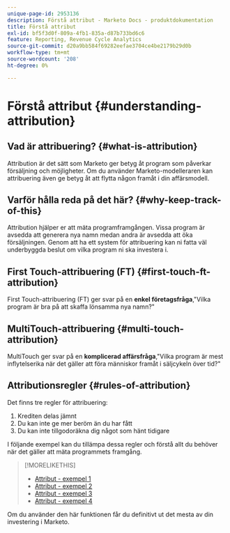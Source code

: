 ```yaml
---
unique-page-id: 2953136
description: Förstå attribut - Marketo Docs - produktdokumentation
title: Förstå attribut
exl-id: bf5f3d0f-809a-4fb1-835a-d87b733bd6c6
feature: Reporting, Revenue Cycle Analytics
source-git-commit: d20a9bb584f69282eefae3704ce4be2179b29d0b
workflow-type: tm+mt
source-wordcount: '208'
ht-degree: 0%

---
```


# Förstå attribut {#understanding-attribution}

## Vad är attribuering? {#what-is-attribution}

Attribution är det sätt som Marketo ger betyg åt program som påverkar försäljning och möjligheter. Om du använder Marketo-modelleraren kan attribuering även ge betyg åt att flytta någon framåt i din affärsmodell.

## Varför hålla reda på det här? {#why-keep-track-of-this}

Attribution hjälper er att mäta programframgången. Vissa program är avsedda att generera nya namn medan andra är avsedda att öka försäljningen. Genom att ha ett system för attribuering kan ni fatta väl underbyggda beslut om vilka program ni ska investera i.

## First Touch-attribuering (FT) {#first-touch-ft-attribution}

First Touch-attribuering (FT) ger svar på en **enkel företagsfråga**,&quot;Vilka program är bra på att skaffa lönsamma nya namn?&quot;

## MultiTouch-attribuering {#multi-touch-attribution}

MultiTouch ger svar på en **komplicerad affärsfråga**,&quot;Vilka program är mest inflytelserika när det gäller att föra människor framåt i säljcykeln över tid?&quot;

## Attributionsregler {#rules-of-attribution}

Det finns tre regler för attribuering:

1. Krediten delas jämnt
1. Du kan inte ge mer beröm än du har fått
1. Du kan inte tillgodoräkna dig något som hänt tidigare

I följande exempel kan du tillämpa dessa regler och förstå allt du behöver när det gäller att mäta programmets framgång.

>[!MORELIKETHIS]
>
>* [Attribut - exempel 1](/help/marketo/product-docs/reporting/revenue-cycle-analytics/revenue-tools/attribution/attribution-example-1.md)
>* [Attribut - exempel 2](/help/marketo/product-docs/reporting/revenue-cycle-analytics/revenue-tools/attribution/attribution-example-2.md)
>* [Attribut - exempel 3](/help/marketo/product-docs/reporting/revenue-cycle-analytics/revenue-tools/attribution/attribution-example-3.md)
>* [Attribut - exempel 4](/help/marketo/product-docs/reporting/revenue-cycle-analytics/revenue-tools/attribution/attribution-example-4.md)

Om du använder den här funktionen får du definitivt ut det mesta av din investering i Marketo.
